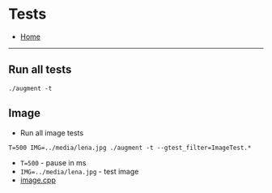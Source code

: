 # Tests

- [Home](../README.md)

---

## Run all tests
```
./augment -t
```

## Image
- Run all image tests
```
T=500 IMG=../media/lena.jpg ./augment -t --gtest_filter=ImageTest.*
```
- `T=500` - pause in ms
- `IMG=../media/lena.jpg` - test image
- [image.cpp](../image.cpp)


